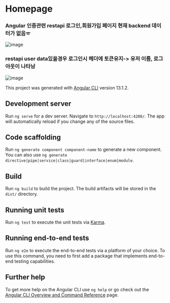 # Homepage
### Angular 인증관련 restapi 로그인,회원가입 페이지 현재 backend 데이터가 없음ㅠ

![image](https://user-images.githubusercontent.com/58586037/176999772-c94febff-a28b-4895-a9b4-f04665e76e43.png)

### restapi user data있을경우 로그인시 헤더에 토큰유지-> 유저 이름, 로그아웃이 나타남

![image](https://user-images.githubusercontent.com/58586037/176999880-5764385b-642e-4903-8b00-dba53caa22e2.png)


This project was generated with [Angular CLI](https://github.com/angular/angular-cli) version 13.1.2.

## Development server

Run `ng serve` for a dev server. Navigate to `http://localhost:4200/`. The app will automatically reload if you change any of the source files.

## Code scaffolding

Run `ng generate component component-name` to generate a new component. You can also use `ng generate directive|pipe|service|class|guard|interface|enum|module`.

## Build

Run `ng build` to build the project. The build artifacts will be stored in the `dist/` directory.

## Running unit tests

Run `ng test` to execute the unit tests via [Karma](https://karma-runner.github.io).

## Running end-to-end tests

Run `ng e2e` to execute the end-to-end tests via a platform of your choice. To use this command, you need to first add a package that implements end-to-end testing capabilities.

## Further help

To get more help on the Angular CLI use `ng help` or go check out the [Angular CLI Overview and Command Reference](https://angular.io/cli) page.
